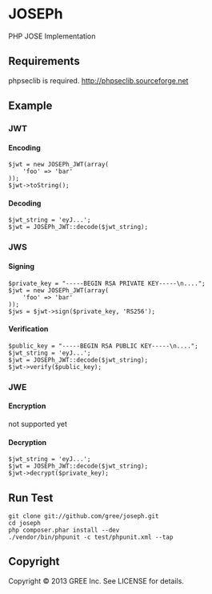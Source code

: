 # JOSEPh

PHP JOSE Implementation

## Requirements

phpseclib is required.
http://phpseclib.sourceforge.net

## Example

### JWT

#### Encoding

    $jwt = new JOSEPh_JWT(array(
        'foo' => 'bar'
    ));
    $jwt->toString();

#### Decoding

    $jwt_string = 'eyJ...';
    $jwt = JOSEPh_JWT::decode($jwt_string);

### JWS

#### Signing

    $private_key = "-----BEGIN RSA PRIVATE KEY-----\n....";
    $jwt = new JOSEPh_JWT(array(
        'foo' => 'bar'
    ));
    $jws = $jwt->sign($private_key, 'RS256');

#### Verification

    $public_key = "-----BEGIN RSA PUBLIC KEY-----\n....";
    $jwt_string = 'eyJ...';
    $jwt = JOSEPh_JWT::decode($jwt_string);
    $jwt->verify($public_key);

### JWE

#### Encryption

not supported yet

#### Decryption

    $jwt_string = 'eyJ...';
    $jwt = JOSEPh_JWT::decode($jwt_string);
    $jwt->decrypt($private_key);

## Run Test

    git clone git://github.com/gree/joseph.git
    cd joseph
    php composer.phar install --dev
    ./vendor/bin/phpunit -c test/phpunit.xml --tap

## Copyright

Copyright &copy; 2013 GREE Inc. See LICENSE for details.